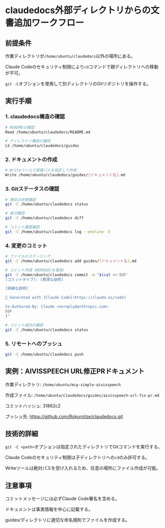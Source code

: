 # claudedocs外部ディレクトリからの文書追加ワークフロー

## 前提条件

作業ディレクトリが`/home/ubuntu/claudedocs`以外の場所にある。

Claude Codeのセキュリティ制限により`cd`コマンドで親ディレクトリへの移動が不可。

`git -C`オプションを使用して別ディレクトリのGitリポジトリを操作する。

## 実行手順

### 1. claudedocs構造の確認

```bash
# READMEの確認
Read /home/ubuntu/claudedocs/README.md

# ディレクトリ構造の確認
LS /home/ubuntu/claudedocs/guides
```

### 2. ドキュメントの作成

```bash
# Writeツールで直接パスを指定して作成
Write /home/ubuntu/claudedocs/guides/[ドキュメント名].md
```

### 3. Gitステータスの確認

```bash
# 現在の状態確認
git -C /home/ubuntu/claudedocs status

# 差分確認
git -C /home/ubuntu/claudedocs diff

# コミット履歴確認
git -C /home/ubuntu/claudedocs log --oneline -5
```

### 4. 変更のコミット

```bash
# ファイルのステージング
git -C /home/ubuntu/claudedocs add guides/[ドキュメント名].md

# コミット作成（HEREDOCを使用）
git -C /home/ubuntu/claudedocs commit -m "$(cat <<'EOF'
[コミットタイプ]: [簡潔な説明]

[詳細な説明]

🤖 Generated with [Claude Code](https://claude.ai/code)

Co-Authored-By: Claude <noreply@anthropic.com>
EOF
)"

# コミット成功の確認
git -C /home/ubuntu/claudedocs status
```

### 5. リモートへのプッシュ

```bash
git -C /home/ubuntu/claudedocs push
```

## 実例：AIVISSPEECH URL修正PRドキュメント

作業ディレクトリ: `/home/ubuntu/mcp-simple-aivisspeech`

作成ファイル: `/home/ubuntu/claudedocs/guides/aivisspeech-url-fix-pr.md`

コミットハッシュ: 31862c2

プッシュ先: https://github.com/Rokurolize/claudedocs.git

## 技術的詳細

`git -C <path>`オプションは指定されたディレクトリでGitコマンドを実行する。

Claude Codeのセキュリティ制限は子ディレクトリへの`cd`のみ許可する。

Writeツールは絶対パスを受け入れるため、任意の場所にファイル作成が可能。

## 注意事項

コミットメッセージには必ずClaude Code署名を含める。

ドキュメントは事実情報を中心に記載する。

guides/ディレクトリに適切な命名規則でファイルを作成する。